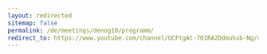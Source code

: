 ```yaml
---
layout: redirected
sitemap: false
permalink: /de/meetings/denog10/programm/
redirect_to: https://www.youtube.com/channel/UCFtgAt-7O1RA2Ddmuhub-Ng/videos
---
```

